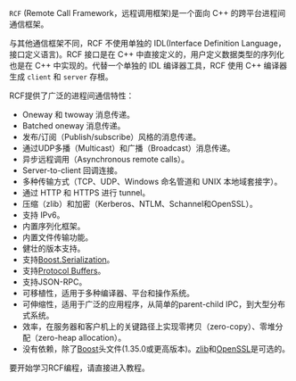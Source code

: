 `RCF` (Remote Call Framework，远程调用框架)是一个面向 C++ 的跨平台进程间通信框架。

与其他通信框架不同，RCF 不使用单独的 IDL(Interface Definition Language，接口定义语言)。RCF 接口是在 C++ 中直接定义的，用户定义数据类型的序列化也是在 C++ 中实现的。代替一个单独的 IDL 编译器工具，RCF 使用 C++ 编译器生成 `client` 和 `server` 存根。

RCF提供了广泛的进程间通信特性：
- Oneway 和 twoway 消息传递。
- Batched oneway 消息传递。
- 发布/订阅（Publish/subscribe）风格的消息传递。
-  通过UDP多播（Multicast）和广播（Broadcast）消息传递。
- 异步远程调用（Asynchronous remote calls）。
- Server-to-client 回调连接。
- 多种传输方式（TCP、UDP、Windows 命名管道和 UNIX 本地域套接字）。
- 通过 HTTP 和 HTTPS 进行 tunnel。
- 压缩（zlib）和加密（Kerberos、NTLM、Schannel和OpenSSL）。
- 支持 IPv6。
- 内置序列化框架。
- 内置文件传输功能。
- 健壮的版本支持。
- 支持[Boost.Serialization](https://blog.csdn.net/qq_23599965/article/details/89375475#1_BoostSerialization_2)。
- 支持[Protocol Buffers](https://blog.csdn.net/qq_23599965/article/details/89375475#2_Protocol_Buffers_28)。
- 支持JSON-RPC。
- 可移植性，适用于多种编译器、平台和操作系统。
- 可伸缩性，适用于广泛的应用程序，从简单的parent-child IPC，到大型分布式系统。
- 效率，在服务器和客户机上的关键路径上实现零拷贝（zero-copy）、零堆分配（zero-heap allocation）。
- 没有依赖，除了[Boost](https://www.boost.org/)头文件(1.35.0或更高版本)。[zlib](http://www.zlib.net/)和[OpenSSL](http://www.openssl.org/)是可选的。

要开始学习RCF编程，请直接进入教程。
